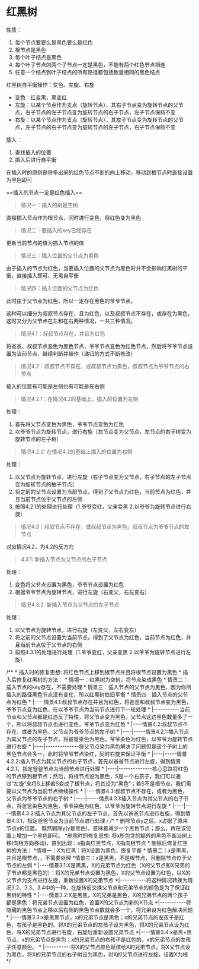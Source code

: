<!--
 * @Description: 
 * @version: 
 * @Author: Wang
 * @Date: 2021-12-29 16:36:18
 * @LastEditors: Andy
 * @LastEditTime: 2022-01-01 17:37:09
-->

# 红黑树

性质：

1. 每个节点要要么是黑色要么是红色
2. 根节点是黑色
3. 每个叶子结点是黑色
4. 每个叶子节点的两个子节点一定是黑色，不能有两个红色节点相连
5. 任意一个结点到叶子结点的所有路径都包括数量相同的黑色结点

红黑树自平衡操作：变色、左旋、右旋

- 变色：红变黑，黑变红
- 左旋：以某个节点作为支点（旋转节点），其右子节点变为旋转节点的父节点，右子节点的左子节点变为旋转节点的右子节点，左子节点保持不变
- 右旋：以某个节点作为支点（旋转节点），其左子节点变为旋转节点的父节点，左子节点的右子节点变为旋转节点的左子节点，右子节点保持不变

插入：

1. 查找插入的位置
2. 插入后进行自平衡

在插入时的原则是将多出来的红色节点不断的向上移动，移动到根节点时直接设置为黑色即可

==插入的节点一定是红色插入==

> 情况一：插入的树是空树

直接插入节点作为根节点，同时进行变色，将红色变为黑色

> 情况二：要插入的key已经存在

更新当前节点的值为插入节点的值

> 情况三：插入位置的父节点为黑色

由于插入的节点为红色，当要插入位置的父节点为黑色时并不会影响红黑树的平衡，直接插入即可，无需自平衡

> 情况四：插入位置的父节点为红色

此时由于父节点为红色，所以一定存在黑色的爷爷节点。

这种可以细分为叔叔节点存在，且为红色，以及叔叔节点不存在，或存在为黑色，这时又分为父节点在左和在右两种情况，一共三种情况。

> 情况4.1：叔叔节点存在，并且为红色

将爸爸、叔叔节点变色为黑色节点，爷爷节点变色为红色节点，然后将爷爷节点设置为当前节点，继续判断并操作（递归的方式不断修改）

> 情况4.2：叔叔节点不存在，或叔叔节点为黑色，叔叔节点为爷爷节点的右节点

插入的位置有可能是左侧也有可能是在右侧

> 情况4.2.1：在情况4.2的基础上，插入的位置为左侧

处理：

1. 首先将父节点变色为黑色，爷爷节点变色为红色
2. 以爷爷节点为旋转节点，进行右旋（左节点变为父节点，左节点的右子树变为旋转节点的左子树）

> 情况4.2.2: 在情况4.2的基础上插入的位置为右侧

处理：

1. 以父节点为旋转节点，进行左旋（右子节点变为父节点，右子节点的左子节点变为旋转节点的柚子节点）
2. 将之前的父节点设置为当前节点，得到了父节点为红色，当前节点为红色，并且当前节点位于父节点的左侧
3. 按照4.2.1的处理进行处理（1.爷爷变红，父亲变黑 2.以爷爷为旋转节点进行右旋）

> 情况4.3：叔叔节点不存在，或叔叔节点为黑色，叔叔节点为爷爷节点的左节点

对应情况4.2，为4.2的反方向

> 4.3.1: 新插入节点为父节点的右子节点

处理：

1. 变色将父节点设置为黑色，爷爷节点设置为红色
2. 根据爷爷节点为旋转节点，进行左旋（右变父，右左变右）

> 情况4.3.2: 新插入节点为父节点的左子节点

处理：

1. 以父节点为旋转节点，进行右旋（左变父，左右变左）
2. 将之前的父节点设置为当前节点，得到了父节点为红色，当前节点为红色，并且当前节点位于父节点的右侧
3. 按照4.3.1的处理进行处理（1.爷爷变红，父亲变黑 2.以爷爷为旋转节点进行左旋）

/**
     * 插入时的修复思想: 将红色节点上移到根节点并且将根节点设置为黑色
     * 插入后修复红黑树的方法：
     * 情境一：红黑树为空树，将节点染成黑色
     * 情景二：插入节点的key存在，不需要处理
     * 情景三：插入节点的父节点为黑色，因为你所插入的路径黑色节点没有变化，所以红黑树依旧平衡
     * 情景四：插入节点的父节点为红色
     * |----情景4.1:叔叔节点存在并且为红色，将爸爸和叔叔节点变为黑色，爷爷节点变为红色，在以爷爷节点为当前节点进行下一轮处理
     * |-----------当前节点和父节点都是红违反了特性，将父节点变为黑色，父节点这边黑色数量多了一个，所以将叔叔节点也进行变色，爷爷节点变为红色
     * |----情景4.2:叔叔节点不存在，或者为黑色，父节点为爷爷节点的左子树
     * |----|-----情景4.2.1:插入节点为其父节点的左子节点，将爸爸染色为黑色，爷爷染色为红色，以爷爷为旋转节点进行右旋
     * |----|--------------将父节点染为黑色解决了问题但是这个子树上的黑色节点会多一，此时将爷爷节点染红，同时右旋来保证平衡
     * |----|-----情景4.2.2:插入节点为其父节点的右子节点，首先以爸爸节点进行左旋，得到情景4.2.1，指定爸爸节点为当前节点进行处理
     * |----|--------------核心思路将红色的节点移到根节点；然后，将根节点设为黑色，S是一个右孩子，我们可以通过“左旋”来将S上移若S变成了根节点，将其设为“黑色”；若S不是根节点，我们需要以父节点为当前节点继续操作
     * |----情景4.3:叔叔节点不存在，或者为黑色，父节点为爷爷节点的右子树
     * |----|-----情景4.3.1:插入节点为其父节点的右子节点，将爸爸染色为黑色，爷爷染色为红色，以爷爷为旋转节点进行左旋
     * |----|-----情景4.3.2:插入节点为其父节点的左子节点，首先以爸爸节点进行右旋，得到情景4.3.1，指定爸爸节点为当前节点进行处理
     */
/**
     * 删除节点y之后，x占据了原来节点y的位置。 既然删除y(y是黑色)，意味着减少一个黑色节点；那么，再在该位置上增加一个黑色即可。
     *删除时的修复思想: 将x所包含的额外的黑色不断沿树上移(向根方向移动)，直到出现：x指向红黑节点，X指向根节点
     * 删除后修复红黑树的方法：
     *情境一：X为红黑：将X设置为黑色，恢复平衡
     * 情景二：x是黑黑，并且是根节点，，不需要处理
     *情景三：x是黑黑，不是根节点，且删除节点位于父节点的左侧
     * |----情景3.1:X是黑黑，X的兄弟节点为红色（X的父节点和X兄弟的子节点都是黑色的）：将X的兄弟节点设置为黑色，X的父节点设置为红色，以X的父节点为支点进行左旋，重新设置X的兄弟节点
     *|-----------将这种情况转换为情况3.2、3.3、3.4中的一种，在旋转前交换父节点和兄弟节点的颜色是为了保证红黑树的特性
     * |----情景3.2:X是黑黑，X的兄弟是黑色，X的兄弟节点的两个孩子都是黑色：将兄弟节点设置为红色，设置X的父节点为新的X节点
     *|-----------将隐藏的黑色节点上移以后右侧的黑色节点数就会多一个，将兄弟设为红色解决问题
     * |----情景3.3:x是黑黑节点，x的兄弟节点是黑色；x的兄弟节点的左孩子是红色，右孩子是黑色的。将X的兄弟节点的左孩子设为黑色，将X的兄弟节点设为红色，将X的兄弟节点进行右旋，右旋后重新设置兄弟节点
     *|----情景3.4:x是黑+黑节点，x的兄弟节点是黑色；x的兄弟节点的右孩子是红色的，x的兄弟节点的左孩子任意颜色。
     * |-----------将X的父节点颜色赋值给X的兄弟节点，将X父节点设为黑色，将X的兄弟节点的右子树设为黑色，对X的父节点进行左旋，设置X为根
     */
